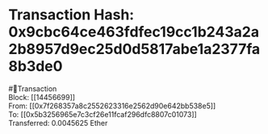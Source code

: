 
Transaction Hash: 0x9cbc64ce463fdfec19cc1b243a2a2b8957d9ec25d0d5817abe1a2377fa8b3de0
====================================================================================
  
#💸Transaction  
Block: [[14456699]]  
From: [[0x7f268357a8c2552623316e2562d90e642bb538e5]]  
To: [[0x5b3256965e7c3cf26e11fcaf296dfc8807c01073]]  
Transferred: 0.0045625 Ether